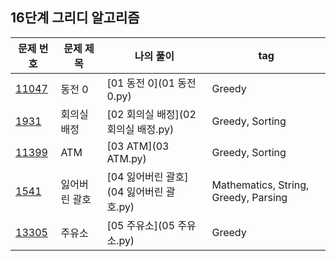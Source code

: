## 16단계 그리디 알고리즘

|문제 번호|문제 제목|나의 풀이|tag|
|---|---|---|---|
[11047](https://www.acmicpc.net/problem/11047)|동전 0|[01 동전 0](01 동전 0.py)|Greedy
[1931](https://www.acmicpc.net/problem/1931)|회의실 배정|[02 회의실 배정](02 회의실 배정.py)|Greedy, Sorting
[11399](https://www.acmicpc.net/problem/11399)|ATM|[03 ATM](03 ATM.py)|Greedy, Sorting
[1541](https://www.acmicpc.net/problem/1541)|잃어버린 괄호|[04 잃어버린 괄호](04 잃어버린 괄호.py)|Mathematics, String, Greedy, Parsing
[13305](https://www.acmicpc.net/problem/13305)|주유소|[05 주유소](05 주유소.py)|Greedy